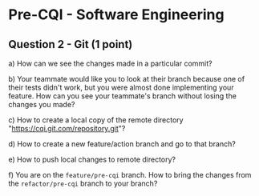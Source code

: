 # Pre-CQI - Software Engineering

## Question 2 - Git (1 point)

a) How can we see the changes made in a particular commit?

b) Your teammate would like you to look at their branch because one of their tests didn't work, but you were almost done implementing your feature. How can you see your teammate's branch without losing the changes you made?

c) How to create a local copy of the remote directory "https://cqi.git.com/repository.git"?

d) How to create a new feature/action branch and go to that branch?

e) How to push local changes to remote directory?

f) You are on the `feature/pre-cqi` branch. How to bring the changes from the `refactor/pre-cqi` branch to your branch?